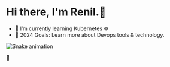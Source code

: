 # Hi there, I'm Renil.👋 


- 🌱 I’m currently learning Kubernetes ☸️
- 🥅 2024 Goals: Learn more about Devops tools & technology.


![Snake animation](https://github.com/danielbped/danielbped/blob/output/github-contribution-grid-snake.svg)

🎯
